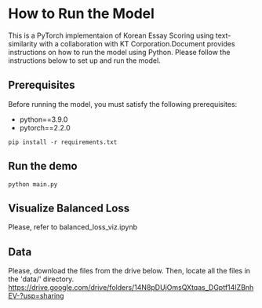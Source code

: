 # How to Run the Model

This is a PyTorch implementaion of Korean Essay Scoring using text-similarity with a collaboration with KT Corporation.Document provides instructions on how to run the model using Python. Please follow the instructions below to set up and run the model.

## Prerequisites

Before running the model, you must satisfy the following prerequisites:

- python==3.9.0
- pytorch==2.2.0
```
pip install -r requirements.txt 
```


## Run the demo
```
python main.py
```

## Visualize Balanced Loss
Please, refer to balanced_loss_viz.ipynb

## Data
Please, download the files from the drive below. Then, locate all the files in the 'data/' directory.
https://drive.google.com/drive/folders/14N8pDUjOmsQXtqas_DGptf14IZBnhEV-?usp=sharing